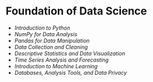 # Foundation of Data Science
- *Introduction to Python*<br>
- *NumPy for Data Analysis*<br>
- *Pandas for Data Manipulation*<br>
- *Data Collection and Cleaning*<br>
- *Descriptive Statistics and Data Visualization*<br>
- *Time Series Analysis and Forecasting*<br>
- *Introduction to Machine Learning*<br>
- *Databases, Analysis Tools, and Data Privacy*<br>
